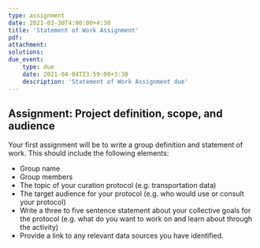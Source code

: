 ```yaml
---
type: assignment
date: 2021-03-30T4:00:00+4:30
title: 'Statement of Work Assignment'
pdf:
attachment:
solutions:
due_event: 
    type: due
    date: 2021-04-04T23:59:00+3:30
    description: 'Statement of Work Assignment due'
---
```

## Assignment: Project definition, scope, and audience
Your first assignment will be to write a group definition and statement of work. This should include the following elements:

- Group name
- Group members
- The topic of your curation protocol (e.g. transportation data)
- The target audience for your protocol (e.g. who would use or consult your protocol)
- Write a three to five sentence statement about your collective goals for the protocol (e.g. what do you want to work on and learn about through the activity)
- Provide a link to any relevant data sources you have identified.

